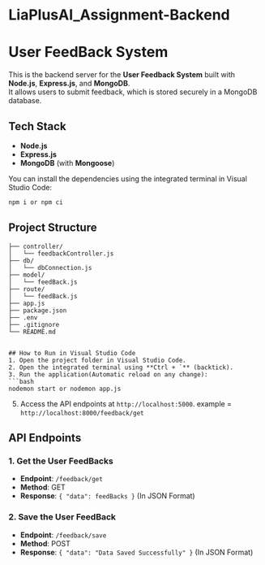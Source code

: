 # LiaPlusAI_Assignment-Backend

# User FeedBack System

This is the backend server for the **User Feedback System** built with **Node.js**, **Express.js**, and **MongoDB**.  
It allows users to submit feedback, which is stored securely in a MongoDB database.

## Tech Stack

- **Node.js**
- **Express.js**
- **MongoDB** (with **Mongoose**)

You can install the dependencies using the integrated terminal in Visual Studio Code:

```bash
npm i or npm ci
```

## Project Structure
```
├── controller/
│   └── feedbackController.js
├── db/
│   └── dbConnection.js
├── model/
│   └── feedBack.js
├── route/
│   └── feedBack.js
├── app.js
├── package.json
├── .env
├── .gitignore
└── README.md


## How to Run in Visual Studio Code
1. Open the project folder in Visual Studio Code.
2. Open the integrated terminal using **Ctrl + `** (backtick).
3. Run the application(Automatic reload on any change):
```bash
nodemon start or nodemon app.js
```

5. Access the API endpoints at `http://localhost:5000`.
example = `http://localhost:8000/feedback/get`

## API Endpoints
### 1. Get the User FeedBacks
- **Endpoint**: `/feedback/get`
- **Method**: GET
- **Response**: `{ "data": feedBacks }` (In JSON Format)

### 2. Save the User FeedBack
- **Endpoint**: `/feedback/save`
- **Method**: POST
- **Response**: `{ "data": "Data Saved Successfully" }` (In JSON Format)